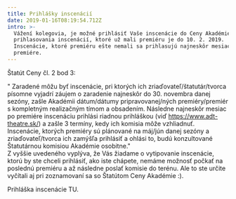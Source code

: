 ```yaml
---
title: Prihlášky inscenácií
date: 2019-01-16T08:19:54.712Z
intro: >-
  Vážení kolegovia, je možné prihlásiť Vaše inscenácie do Ceny Akadémie. Termín
  prihlasovania inscenácií, ktoré už mali premiéru je do 10. 2. 2019.
  Inscenácie, ktoré premiéru ešte nemali sa prihlasujú najneskôr mesiac po
  premiére.
---
```

Štatút Ceny čl. 2 bod 3: 

" Zaradené môžu byť inscenácie, pri ktorých ich zriaďovateľ/štatutár/tvorca písomne vyjadrí záujem o zaradenie najneskôr do 30. novembra danej sezóny, zašle Akadémii dátum/dátumy pripravovanej/ných premiéry/premiér s kompletným realizačným tímom a obsadením. Následne najneskôr mesiac po premiére inscenáciu prihlási riadnou prihláškou (viď https://www.adt-theatre.sk/) a zašle 3 termíny, kedy ich komisia môže vzhliadnuť. Inscenácie, ktorých premiéry sú plánované na máj/jún danej sezóny a zriaďovateľ/tvorca ich zamýšľa prihlásiť a ohlási to, budú konzultované Štatutárnou komisiou Akadémie osobitne."\
Z vyššie uvedeného vyplýva, že Vás žiadame o vytipovanie inscenácie, ktorú by ste chceli prihlásiť, ako iste chápete, nemáme možnosť počkať na poslednú premiéru a až následne poslať komisie do terénu. Ale to ste určite vyčítali aj pri zoznamovaní sa so Štatútom Ceny Akadémie :).

Prihláška inscenácie TU.
